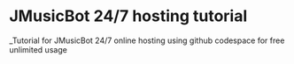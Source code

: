 # JMusicBot 24/7 hosting tutorial

_Tutorial for JMusicBot 24/7 online hosting using github codespace for free unlimited usage
